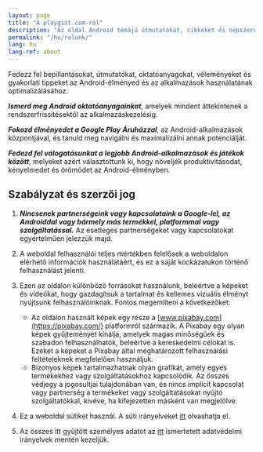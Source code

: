 ```yaml
---
layout: page
title: "A playgist.com-ról"
description: "Az oldal Android témájú útmutatókat, cikkeket és népszerű alkalmazásokat kínál látogatóinak."
permalink: "/hu/rolunk/"
lang: hu
lang-ref: about
---
```


Fedezz fel bepillantásokat, útmutatókat, oktatóanyagokat, véleményeket és gyakorlati tippeket az Android-élményed és az alkalmazások használatának optimalizálásához.

***Ismerd meg Android oktatóanyagainkat***, amelyek mindent áttekintenek a rendszerfrissítésektől az alkalmazáskezelésig.

***Fokozd élményedet a Google Play Áruházzal***, az Android-alkalmazások központjával, és tanuld meg navigálni és maximalizálni annak potenciálját.

***Fedezd fel válogatásunkat a legjobb Android-alkalmazások és játékok között***, melyeket azért választottunk ki, hogy növeljék produktivitásodat, kényelmedet és örömödet az Android-élményben.

## Szabályzat és szerzői jog

1. ***Nincsenek partnerségeink vagy kapcsolataink a Google-lel, az Androiddal vagy bármely más termékkel, platformmal vagy szolgáltatással.*** Az esetleges partnerségeket vagy kapcsolatokat egyértelműen jelezzük majd.

2. A weboldal felhasználói teljes mértékben felelősek a weboldalon elérhető információk használatáért, és ez a saját kockázatukon történő felhasználást jelenti.

3. Ezen az oldalon különböző forrásokat használunk, beleértve a képeket és videókat, hogy gazdagítsuk a tartalmat és kellemes vizuális élményt nyújtsunk felhasználóinknak. Fontos megemlíteni a következőket:
    - Az oldalon használt képek egy része a [www.pixabay.com](https://pixabay.com/) platformról származik. A Pixabay egy olyan képek gyűjteményét kínálja, amelyek magas minőségűek és szabadon felhasználhatók, beleértve a kereskedelmi célokat is. Ezeket a képeket a Pixabay által meghatározott felhasználási feltételeknek megfelelően használjuk.
    - Bizonyos képek tartalmazhatnak olyan grafikát, amely egyes termékekhez vagy szolgáltatásokhoz kapcsolódik. Az összes védjegy a jogosultjai tulajdonában van, és nincs implicit kapcsolat vagy partnerség a termékeket vagy szolgáltatásokat nyújtó szolgáltatókkal, kivéve, ha kifejezetten másként van megjelölve.

4. Ez a weboldal sütiket használ. A süti irányelveket [itt]({{site.baseurl}}{{site.t[page.lang].cookiePolicyPage.url}}) olvashatja el.

5. Az összes itt gyűjtött személyes adatot az [itt]({{site.baseurl}}{{site.t[page.lang].privacyPolicyPage.url}}) ismertetett adatvédelmi irányelvek mentén kezeljük.
